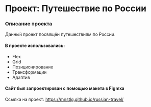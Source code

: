 # Проект: Путешествие по России

### Описание проекта

Данный проект посвящён путешествиям по России.

#### В проекте использовались:

- Flex
- Grid
- Позиционирование
- Трансформации
- Адаптив

#### Сайт был запроектирован с помощью макета в Figmxa

Сcылка на проект: https://mnstlg.github.io/russian-travel/
